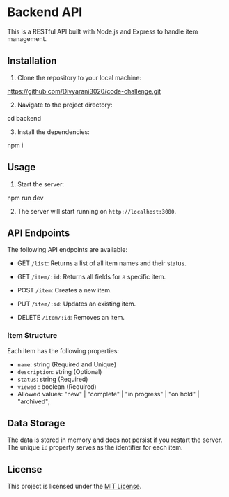 # Backend API

This is a RESTful API built with Node.js and Express to handle item management.

## Installation

1. Clone the repository to your local machine:

https://github.com/Divyarani3020/code-challenge.git

2. Navigate to the project directory:

cd backend

3. Install the dependencies:

npm i

## Usage

1. Start the server:

npm run dev

2. The server will start running on `http://localhost:3000`.

## API Endpoints

The following API endpoints are available:

- GET `/list`: Returns a list of all item names and their status.

- GET `/item/:id`: Returns all fields for a specific item.

- POST `/item`: Creates a new item.

- PUT `/item/:id`: Updates an existing item.

- DELETE `/item/:id`: Removes an item.

### Item Structure

Each item has the following properties:

- `name`: string (Required and Unique)
- `description`: string (Optional)
- `status`: string (Required)
- `viewed` : boolean (Required)
- Allowed values: "new" | "complete" | "in progress" | "on hold" | "archived";

## Data Storage

The data is stored in memory and does not persist if you restart the server. The unique `id` property serves as the identifier for each item.

## License

This project is licensed under the [MIT License](LICENSE).
